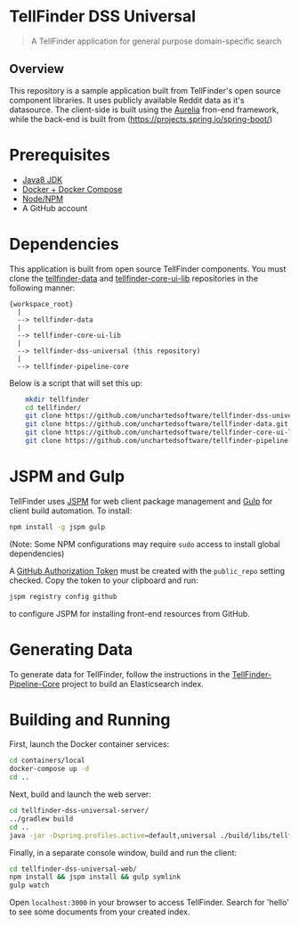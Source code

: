 # TellFinder DSS Universal

> A TellFinder application for general purpose domain-specific search

## Overview

This repository is a sample application built from TellFinder's open source component libraries. It uses
publicly available Reddit data as it's datasource. The client-side is built using the [Aurelia](http://aurelia.io) fron-end framework, 
while the back-end is built from (https://projects.spring.io/spring-boot/)

# Prerequisites
- [Java8 JDK](http://www.oracle.com/technetwork/java/javase/downloads/jdk8-downloads-2133151.html)
- [Docker + Docker Compose](https://www.docker.com/community-edition)
- [Node/NPM](https://nodejs.org/en/download/)
- A GitHub account

# Dependencies

This application is built from open source TellFinder components.  You must clone the
[tellfinder-data](https://github.com/unchartedsoftware/tellfinder) and [tellfinder-core-ui-lib](https://github.com/unchartedsoftware/tellfinder-core-ui-lib)
repositories in the following manner: 
```
{workspace_root}
  |
  --> tellfinder-data
  |
  --> tellfinder-core-ui-lib
  |
  --> tellfinder-dss-universal (this repository)
  |
  --> tellfinder-pipeline-core
```

Below is a script that will set this up:
```bash
    mkdir tellfinder
    cd tellfinder/
    git clone https://github.com/unchartedsoftware/tellfinder-dss-universal.git
    git clone https://github.com/unchartedsoftware/tellfinder-data.git
    git clone https://github.com/unchartedsoftware/tellfinder-core-ui-lib.git
    git clone https://github.com/unchartedsoftware/tellfinder-pipeline-core.git
```

# JSPM and Gulp

TellFinder uses [JSPM](https://jspm.io/) for web client package management and [Gulp](https://gulpjs.com/) for client build automation.  To install:
```bash
npm install -g jspm gulp
```
(Note: Some NPM configurations may require `sudo` access to install global dependencies)

A [GitHub Authorization Token](https://github.com/settings/tokens) must be created with the `public_repo` setting checked.  Copy the token to your clipboard and run:
```bash
jspm registry config github
```
to configure JSPM for installing front-end resources from GitHub.

# Generating Data

To generate data for TellFinder, follow the instructions in the [TellFinder-Pipeline-Core](https://github.com/unchartedsoftware/tellfinder-pipeline-core) project to build
an Elasticsearch index.

# Building and Running
First, launch the Docker container services:
```bash
cd containers/local
docker-compose up -d
cd ..
```

Next, build and launch the web server:
```bash
cd tellfinder-dss-universal-server/
../gradlew build
cd ..
java -jar -Dspring.profiles.active=default,universal ./build/libs/tellfinder-dss-universal-server-6.0.4.jar
```

Finally, in a separate console window, build and run the client: 
```bash
cd tellfinder-dss-universal-web/
npm install && jspm install && gulp symlink
gulp watch
```

Open `localhost:3000` in your browser to access TellFinder.  Search for 'hello' to see some documents from your created index.